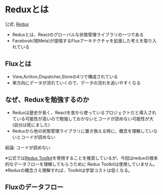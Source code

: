 # Reduxとは
公式: [Redux](https://redux.js.org/introduction/getting-started)
- Reduxとは、Reactのグローバルな状態管理ライブラリの一つである
- Facebook(現Meta)が提唱するFluxアーキテクチャを拡張した考えを取り入れている

## Fluxとは
- View,Actiton,Dispatcher,Storeの4つで構成されている
- 単方向にデータが流れていくので、データの流れを追いやすくなる

## なぜ、Reduxを勉強するのか
- Reduxは歴史が長く、Reactを昔から使っているプロジェクトだと導入されている可能性が高いので勉強しておかないとコードが読めない可能性が大(自分は死にました)
- Reduxから他の状態管理ライブラリに置き換える時に、概念を理解していないとコードが読めない

結論: コードが読めない
 
※公式では[Redux Toolkit](https://redux-toolkit.js.org/)を使用することを推奨しているが、今回はreduxの根本的なデータフローを理解してもらうために
 Redux Toolkitは使用していません。  
※Reduxの概念さえ理解すれば、Toolkitは学習コストは低くなる。

## Fluxのデータフロー

